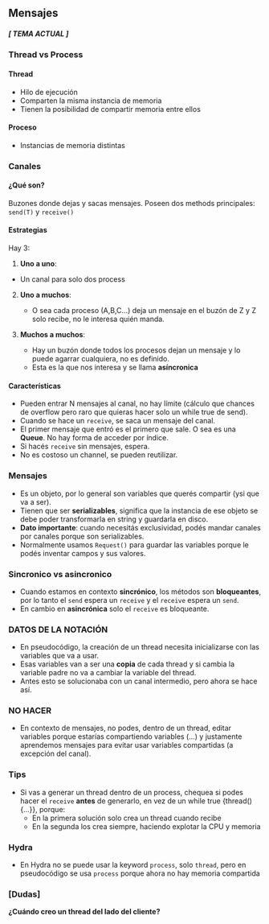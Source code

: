 ## Mensajes 
##### [ TEMA ACTUAL ]

### Thread vs Process

#### Thread

* Hilo de ejecución
* Comparten la misma instancia de memoria
* Tienen la posibilidad de compartir memoria entre ellos

#### Proceso

* Instancias de memoria distintas


### Canales

#### ¿Qué son?

Buzones donde dejas y sacas mensajes. Poseen dos methods principales: `send(T)` y `receive()`

#### Estrategias

Hay 3:

1. **Uno a uno**:
* Un canal para solo dos process
2. **Uno a muchos**: 
    * O sea cada proceso (A,B,C...) deja un mensaje en el buzón de Z y Z solo recibe, no le interesa quién manda.
3. **Muchos a muchos**:

    * Hay un buzón donde todos los procesos dejan un mensaje y lo puede agarrar cualquiera, no es definido.
    * Esta es la que nos interesa y se llama **asíncronica**

#### Características

* Pueden entrar N mensajes al canal, no hay límite (cálculo que chances de overflow pero raro que quieras hacer solo un while true de send).
* Cuando se hace un `receive`, se saca un mensaje del canal.
* El primer mensaje que entró es el primero que sale. O sea es una **Queue**. No hay forma de acceder por índice.
* Si hacés `receive` sin mensajes, espera.
* No es costoso un channel, se pueden reutilizar.


### Mensajes

* Es un objeto, por lo general son variables que querés compartir (ysi que va a ser).
* Tienen que ser **serializables**, significa que la instancia de ese objeto se debe poder transformarla en string y guardarla en disco.
* **Dato importante**: cuando necesitás exclusividad, podés mandar canales por canales porque son serializables.
* Normalmente usamos `Request()` para guardar las variables porque le podés inventar campos y sus valores.


### Sincronico vs asincronico

* Cuando estamos en contexto **sincrónico**, los métodos son **bloqueantes**, por lo tanto el `send` espera un `receive` y el `receive` espera un `send`.
* En cambio en **asincrónica** solo el `receive` es bloqueante.


### DATOS DE LA NOTACIÓN

* En pseudocódigo, la creación de un thread necesita inicializarse con las variables que va a usar.
* Esas variables van a ser una **copia** de cada thread y si cambia la variable padre no va a cambiar la variable del thread.
* Antes esto se solucionaba con un canal intermedio, pero ahora se hace así.


### NO HACER

* En contexto de mensajes, no podes, dentro de un thread, editar variables porque estarías compartiendo variables (...) y justamente aprendemos mensajes para evitar usar variables compartidas (a excepción del canal).


### Tips

* Si vas a generar un thread dentro de un process, chequea si podes hacer el `receive` **antes** de generarlo, en vez de un while true {thread(){...}}, porque:
    * En la primera solución solo crea un thread cuando recibe
    * En la segunda los crea siempre, haciendo explotar la CPU y memoria 


### Hydra

* En Hydra no se puede usar la keyword `process`, solo `thread`, pero en pseudocódigo se usa `process` porque ahora no hay memoria compartida


### \[Dudas]

**¿Cuándo creo un thread del lado del cliente?**

